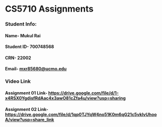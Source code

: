 # CS5710 Assignments
 ### Student Info:
  #### Name- Mukul Rai
  #### Student ID- 700748568
  #### CRN- 22002
  #### Email- mxr85680@ucmo.edu
 
 ### Video Link
 #### Assignment 01 Link-  https://drive.google.com/file/d/1-x4RSX0YgdisfRdAac4x3awO81cZfa4u/view?usp=sharing
 #### Assignment 02 Link-  https://drive.google.com/file/d/1qp0TJYqW4no51K0m6qG21c5vklvUhooA/view?usp=share_link
 

 
